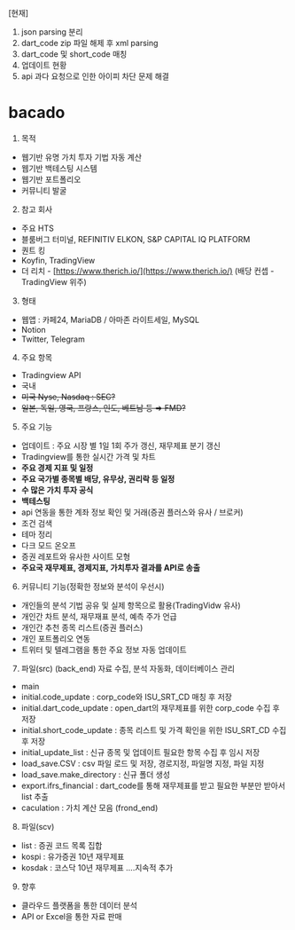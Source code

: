 [현재]
1. json parsing 분리
2. dart_code zip 파일 해제 후 xml parsing 
3. dart_code 및 short_code 매칭
4. 업데이트 현황
5. api 과다 요청으로 인한 아이피 차단 문제 해결

# bacado
1. 목적
- 웹기반 유명 가치 투자 기법 자동 계산
- 웹기반 백테스팅 시스템
- 웹기반 포트폴리오
- 커뮤니티 발굴

2. 참고 회사
- 주요 HTS
- 블룸버그 터미널, REFINITIV ELKON, S&P CAPITAL IQ PLATFORM
- 퀀트 킹
- Koyfin, TradingView
- 더 리치 - [https://www.therich.io/](https://www.therich.io/) (배당 컨셉 - TradingView 위주)

3. 형태
- 웹앱 : 카페24, MariaDB / 아마존 라이트세일, MySQL
- Notion
- Twitter, Telegram

4. 주요 항목
- Tradingview API
- 국내
- ~~미국 Nyse, Nasdaq : SEC?~~
- ~~일본, 독일, 영국, 프랑스, 인도, 베트남 등 ⇒ FMD?~~

5. 주요 기능
- 업데이트 : 주요 시장 별 1일 1회 주가 갱신, 재무제표 분기 갱신
- Tradingview를 통한 실시간 가격  및 차트
- **주요 경제 지표 및 일정**
- **주요 국가별 종목별 배당, 유무상, 권리락 등 일정**
- **수 많은 가치 투자 공식**
- **백테스팅**
- api 연동을 통한 계좌 정보 확인 및 거래(증권 플러스와 유사 / 브로커)
- 조건 검색
- 테마 정리
- 다크 모드 온오프
- 증권 레포트와 유사한 사이트 모형
- **주요국 재무제표, 경제지표, 가치투자 결과를 API로 송출**

6. 커뮤니티 기능(정확한 정보와 분석이 우선시)
- 개인들의 분석 기법 공유 및 실제 항목으로 활용(TradingVidw 유사)
- 개인간 차트 분석, 재무재표 분석, 예측 주가 언급
- 개인간 추천 종목 리스트(증권 플러스)
- 개인 포트폴리오 연동
- 트위터 및 텔레그램을 통한 주요 정보 자동 업데이트

7. 파일(src)
(back_end) 자료 수집, 분석 자동화, 데이터베이스 관리
- main
- initial.code_update : corp_code와 ISU_SRT_CD 매칭 후 저장
- initial.dart_code_update : open_dart의 재무제표를 위한 corp_code 수집 후 저장
- initial.short_code_update : 종목 리스트 및 가격 확인을 위한 ISU_SRT_CD 수집 후 저장
- initial_update_list : 신규 종목 및 업데이트 필요한 항목 수집 후 임시 저장
- load_save.CSV : csv 파일 로드 및 저장, 경로지정, 파일명 지정, 파일 지정
- load_save.make_directory : 신규 폴더 생성
- export.ifrs_financial : dart_code를 통해 재무제표를 받고 필요한 부분만 받아서 list 추출
- caculation : 가치 계산 모음
(frond_end)

8. 파일(scv)
- list : 증권 코드 목록 집합
- kospi : 유가증권 10년 재무제표
- kosdak : 코스닥 10년 재무제표
….지속적 추가

9. 향후
- 클라우드 플랫폼을 통한 데이터 분석
- API or Excel을 통한 자료 판매
